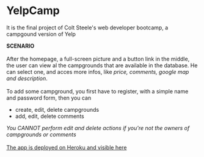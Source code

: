 # YelpCamp
It is the final project of Colt Steele's web developer bootcamp, a campgound version of Yelp

<b>SCENARIO</b>
<br/>
<br/>
After the homepage, a full-screen picture and a button link in the middle, the user can view al the campgrounds that are available in the database. He can select one, and acces more infos, like <i>price, comments, google map and description</i>.
<br/>
<br/>
To add some campground, you first have to register, with a simple name and password form, then you can <ul><li>create, edit, delete campgrounds</li><li>add, edit, delete comments</li></ul>
<i>You CANNOT perform edit and delete actions if you're not the owners of campgrounds or comments</i>
<br/>
<br/>
[The app is deployed on Heroku and visible here](https://calm-hollows-75086.herokuapp.com/)
